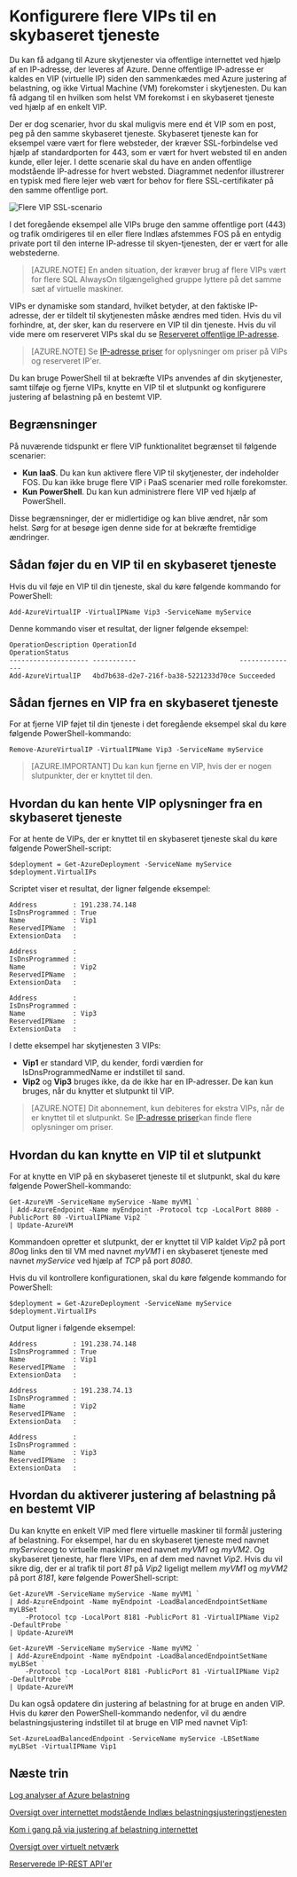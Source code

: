<properties
   pageTitle="Mutiple VIPs til en skybaseret tjeneste"
   description="Oversigt over multiVIP og hvordan du opretter flere VIPs på en skybaseret tjeneste"
   services="load-balancer"
   documentationCenter="na"
   authors="sdwheeler"
   manager="carmonm"
   editor="tysonn" />
<tags
   ms.service="load-balancer"
   ms.devlang="na"
   ms.topic="article"
   ms.tgt_pltfrm="na"
   ms.workload="infrastructure-services"
   ms.date="10/24/2016"
   ms.author="sewhee" />

# <a name="configure-multiple-vips-for-a-cloud-service"></a>Konfigurere flere VIPs til en skybaseret tjeneste

Du kan få adgang til Azure skytjenester via offentlige internettet ved hjælp af en IP-adresse, der leveres af Azure. Denne offentlige IP-adresse er kaldes en VIP (virtuelle IP) siden den sammenkædes med Azure justering af belastning, og ikke Virtual Machine (VM) forekomster i skytjenesten. Du kan få adgang til en hvilken som helst VM forekomst i en skybaseret tjeneste ved hjælp af en enkelt VIP.

Der er dog scenarier, hvor du skal muligvis mere end ét VIP som en post, peg på den samme skybaseret tjeneste. Skybaseret tjeneste kan for eksempel være vært for flere websteder, der kræver SSL-forbindelse ved hjælp af standardporten for 443, som er vært for hvert websted til en anden kunde, eller lejer. I dette scenarie skal du have en anden offentlige modstående IP-adresse for hvert websted. Diagrammet nedenfor illustrerer en typisk med flere lejer web vært for behov for flere SSL-certifikater på den samme offentlige port.

![Flere VIP SSL-scenario](./media/load-balancer-multivip/Figure1.png)

I det foregående eksempel alle VIPs bruge den samme offentlige port (443) og trafik omdirigeres til en eller flere Indlæs afstemmes FOS på en entydig private port til den interne IP-adresse til skyen-tjenesten, der er vært for alle webstederne.

>[AZURE.NOTE] En anden situation, der kræver brug af flere VIPs vært for flere SQL AlwaysOn tilgængelighed gruppe lyttere på det samme sæt af virtuelle maskiner.

VIPs er dynamiske som standard, hvilket betyder, at den faktiske IP-adresse, der er tildelt til skytjenesten måske ændres med tiden. Hvis du vil forhindre, at, der sker, kan du reservere en VIP til din tjeneste. Hvis du vil vide mere om reserveret VIPs skal du se [Reserveret offentlige IP-adresse](../virtual-network/virtual-networks-reserved-public-ip.md).

>[AZURE.NOTE] Se [IP-adresse priser](https://azure.microsoft.com/pricing/details/ip-addresses/) for oplysninger om priser på VIPs og reserveret IP'er.

Du kan bruge PowerShell til at bekræfte VIPs anvendes af din skytjenester, samt tilføje og fjerne VIPs, knytte en VIP til et slutpunkt og konfigurere justering af belastning på en bestemt VIP.

## <a name="limitations"></a>Begrænsninger

På nuværende tidspunkt er flere VIP funktionalitet begrænset til følgende scenarier:

- **Kun IaaS**. Du kan kun aktivere flere VIP til skytjenester, der indeholder FOS. Du kan ikke bruge flere VIP i PaaS scenarier med rolle forekomster.
- **Kun PowerShell**. Du kan kun administrere flere VIP ved hjælp af PowerShell.

Disse begrænsninger, der er midlertidige og kan blive ændret, når som helst. Sørg for at besøge igen denne side for at bekræfte fremtidige ændringer.


## <a name="how-to-add-a-vip-to-a-cloud-service"></a>Sådan føjer du en VIP til en skybaseret tjeneste

Hvis du vil føje en VIP til din tjeneste, skal du køre følgende kommando for PowerShell:

    Add-AzureVirtualIP -VirtualIPName Vip3 -ServiceName myService

Denne kommando viser et resultat, der ligner følgende eksempel:

    OperationDescription OperationId                          OperationStatus
    -------------------- -----------                          ---------------
    Add-AzureVirtualIP   4bd7b638-d2e7-216f-ba38-5221233d70ce Succeeded

## <a name="how-to-remove-a-vip-from-a-cloud-service"></a>Sådan fjernes en VIP fra en skybaseret tjeneste

For at fjerne VIP føjet til din tjeneste i det foregående eksempel skal du køre følgende PowerShell-kommando:

    Remove-AzureVirtualIP -VirtualIPName Vip3 -ServiceName myService

>[AZURE.IMPORTANT] Du kan kun fjerne en VIP, hvis der er nogen slutpunkter, der er knyttet til den.

## <a name="how-to-retrieve-vip-information-from-a-cloud-service"></a>Hvordan du kan hente VIP oplysninger fra en skybaseret tjeneste

For at hente de VIPs, der er knyttet til en skybaseret tjeneste skal du køre følgende PowerShell-script:

    $deployment = Get-AzureDeployment -ServiceName myService
    $deployment.VirtualIPs

Scriptet viser et resultat, der ligner følgende eksempel:

    Address         : 191.238.74.148
    IsDnsProgrammed : True
    Name            : Vip1
    ReservedIPName  :
    ExtensionData   :

    Address         :
    IsDnsProgrammed :
    Name            : Vip2
    ReservedIPName  :
    ExtensionData   :

    Address         :
    IsDnsProgrammed :
    Name            : Vip3
    ReservedIPName  :
    ExtensionData   :

I dette eksempel har skytjenesten 3 VIPs:

- **Vip1** er standard VIP, du kender, fordi værdien for IsDnsProgrammedName er indstillet til sand.
- **Vip2** og **Vip3** bruges ikke, da de ikke har en IP-adresser. De kan kun bruges, når du knytter et slutpunkt til VIP.

>[AZURE.NOTE] Dit abonnement, kun debiteres for ekstra VIPs, når de er knyttet til et slutpunkt. Se [IP-adresse priser](https://azure.microsoft.com/pricing/details/ip-addresses/)kan finde flere oplysninger om priser.

## <a name="how-to-associate-a-vip-to-an-endpoint"></a>Hvordan du kan knytte en VIP til et slutpunkt

For at knytte en VIP på en skybaseret tjeneste til et slutpunkt, skal du køre følgende PowerShell-kommando:

    Get-AzureVM -ServiceName myService -Name myVM1 `
  	| Add-AzureEndpoint -Name myEndpoint -Protocol tcp -LocalPort 8080 -PublicPort 80 -VirtualIPName Vip2 `
  	| Update-AzureVM

Kommandoen opretter et slutpunkt, der er knyttet til VIP kaldet *Vip2* på port *80*og links den til VM med navnet *myVM1* i en skybaseret tjeneste med navnet *myService* ved hjælp af *TCP* på port *8080*.

Hvis du vil kontrollere konfigurationen, skal du køre følgende kommando for PowerShell:

    $deployment = Get-AzureDeployment -ServiceName myService
    $deployment.VirtualIPs

Output ligner i følgende eksempel:

    Address         : 191.238.74.148
    IsDnsProgrammed : True
    Name            : Vip1
    ReservedIPName  :
    ExtensionData   :

    Address         : 191.238.74.13
    IsDnsProgrammed :
    Name            : Vip2
    ReservedIPName  :
    ExtensionData   :

    Address         :
    IsDnsProgrammed :
    Name            : Vip3
    ReservedIPName  :
    ExtensionData   :

## <a name="how-to-enable-load-balancing-on-a-specific-vip"></a>Hvordan du aktiverer justering af belastning på en bestemt VIP

Du kan knytte en enkelt VIP med flere virtuelle maskiner til formål justering af belastning. For eksempel, har du en skybaseret tjeneste med navnet *myService*og to virtuelle maskiner med navnet *myVM1* og *myVM2*. Og skybaseret tjeneste, har flere VIPs, en af dem med navnet *Vip2*. Hvis du vil sikre dig, der er al trafik til port *81* på *Vip2* ligeligt mellem *myVM1* og *myVM2* på port *8181*, køre følgende PowerShell-script:

    Get-AzureVM -ServiceName myService -Name myVM1 `
  	| Add-AzureEndpoint -Name myEndpoint -LoadBalancedEndpointSetName myLBSet `
        -Protocol tcp -LocalPort 8181 -PublicPort 81 -VirtualIPName Vip2  -DefaultProbe `
  	| Update-AzureVM

    Get-AzureVM -ServiceName myService -Name myVM2 `
  	| Add-AzureEndpoint -Name myEndpoint -LoadBalancedEndpointSetName myLBSet `
        -Protocol tcp -LocalPort 8181 -PublicPort 81 -VirtualIPName Vip2  -DefaultProbe `
  	| Update-AzureVM

Du kan også opdatere din justering af belastning for at bruge en anden VIP. Hvis du kører den PowerShell-kommando nedenfor, vil du ændre belastningsjustering indstillet til at bruge en VIP med navnet Vip1:

    Set-AzureLoadBalancedEndpoint -ServiceName myService -LBSetName myLBSet -VirtualIPName Vip1

## <a name="next-steps"></a>Næste trin

[Log analyser af Azure belastning](load-balancer-monitor-log.md)

[Oversigt over internettet modstående Indlæs belastningsjusteringstjenesten](load-balancer-internet-overview.md)

[Kom i gang på via justering af belastning internettet](load-balancer-get-started-internet-arm-ps.md)

[Oversigt over virtuelt netværk](../virtual-network/virtual-networks-overview.md)

[Reserverede IP-REST API'er](https://msdn.microsoft.com/library/azure/dn722420.aspx)
